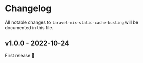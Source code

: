 # Changelog

All notable changes to `laravel-mix-static-cache-busting` will be documented in this file.

## v1.0.0 - 2022-10-24

First release 🚀
